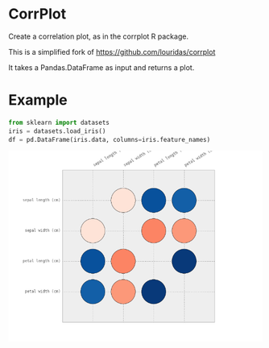 # CorrPlot


Create a correlation plot, as in the corrplot R package.

This is a simplified fork of <https://github.com/louridas/corrplot>

It takes a Pandas.DataFrame as input and returns a plot.

# Example

```python
from sklearn import datasets
iris = datasets.load_iris()
df = pd.DataFrame(iris.data, columns=iris.feature_names)
```

![corrplotIRIS](https://raw.githubusercontent.com/mazieres/corrplot/master/exampleIRIS.png "CorrPlot on IRIS")